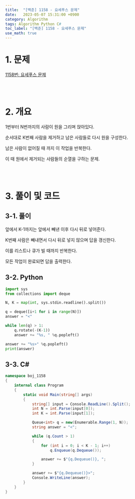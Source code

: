 ```yaml
---
title:  "[백준] 1158 - 요세푸스 문제"
date:   2023-05-07 15:31:00 +0900
category: Algorithm
tags: Algorithm Python C#
toc_label: "[백준] 1158 - 요세푸스 문제"
use_math: true
---
```


# 1. 문제
[1158번: 요세푸스 문제](https://www.acmicpc.net/problem/1158)


<br/>
<br/>

# 2. 개요
1번부터 N번까지의 사람이 원을 그리며 앉아있다.

순서대로 K번째 사람을 제거하고 남은 사람들로 다시 원을 구성한다.

남은 사람이 없어질 때 까지 이 작업을 반복한다.

이 때 원에서 제거되는 사람들의 순열을 구하는 문제.

<br/>
<br/>

# 3. 풀이 및 코드
## 3-1. 풀이
앞에서 K-1까지는 앞에서 빼낸 이후 다시 뒤로 넣어준다.

K번째 사람은 빼내면서 다시 뒤로 넣지 않으며 답을 갱신한다.

이를 리스트나 큐가 빌 때까지 반복한다.

모든 작업이 완료되면 답을 출력한다.

## 3-2. Python

```python
import sys
from collections import deque

N, K = map(int, sys.stdin.readline().split())

q = deque([i+1 for i in range(N)])
answer = "<"

while len(q) > 1:
    q.rotate(-(K-1))
    answer += "%s, " %q.popleft()

answer += "%s>" %q.popleft()
print(answer)
```

## 3-3. C#

```csharp
namespace boj_1158
{
    internal class Program
    {
        static void Main(string[] args)
        {
            string[] input = Console.ReadLine().Split();
            int N = int.Parse(input[0]);
            int K = int.Parse(input[1]);

            Queue<int> q = new(Enumerable.Range(1, N));
            string answer = "<";

            while (q.Count > 1)
            {
                for (int i = 0; i < K - 1; i++)
                    q.Enqueue(q.Dequeue());

                answer += $"{q.Dequeue()}, ";
            }

            answer += $"{q.Dequeue()}>";
            Console.WriteLine(answer);
        }
    }
}
```